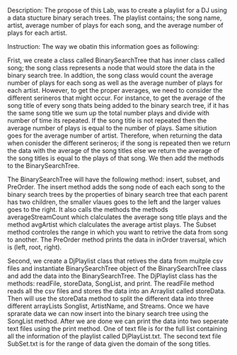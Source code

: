 Description: The propose of this Lab, was to create a playlist for a DJ using a data stucture binary serach trees. The playlist contains; the song name, artist, 
average number of plays for each song, and the average number of plays for each artist. 

Instruction: The way we obatin this information goes as following:

Frist, we create a class called BinarySearchTree that has inner class called song; the song class represents a node that would store the data in the binary search tree. In addtion, the song class would count the average number of plays for each song as well as the average number of plays for each artist. However, to get the proper averages, we need to consider the different serineros that might occur. For instance, to get the average of the song title of every song thats being added to the binary search tree, if it has the same song title we sum up the total number plays and divide with number of time its repeated. If the song title is not repeated then the average number of plays is equal to the number of plays. Same sitiution goes for the average number of artist. Therefore, when returning the data when conisder the different serineros; if the song is repeated then we return the data with the average of the song titles else we return the average of the song titles is equal to the plays of that song. We then add the methods to the BinarySearchTree.

The BinarySearchTree will have the following method: insert, subset, and PreOrder. 
The insert method adds the song node of each each song to the binary search trees by the properties of binary search tree that each parent has two children, the smaller vlaues goes to the left and the larger values goes to the right. It also calls the methods the methods averageStreamCount which clalculates the average song title plays and the method avgArtist which clalculates the average artist plays. The Subset method controles the range in which you want to retrive the data from song to another. The PreOrder method prints the data in inOrder traversal, which is (left, root, right). 

Second, we create a DjPlaylist class that retives the data from muitple csv files and instantiate BinarySearchTree object of the BinarySearchTree class and add the data into the BinarySearchTree. The DjPlaylist class has the methods: readFile, storeData, SongList, and print.
The readFile method reads all the csv files and stores the data into an Arraylist called storeData. Then will use the storeData method to split the different data into three different arrayLists Songlist, ArtistName, and Streams. Once we have sprarate data we can now insert into the binary search tree using the SongList method. After we are done we can print the data into two seperate text files using the print method. One of text file is for the full list containing all the information of the playlist called DjPlayList.txt. The second text file SubSet.txt is for the range of data given the domain of the song titles.
